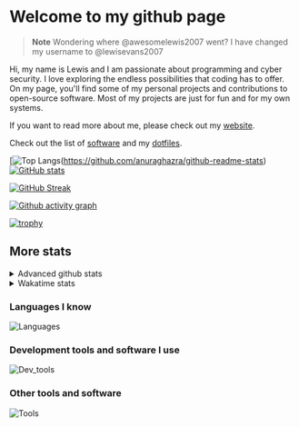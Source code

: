 # Welcome to my github page

> **Note**
> Wondering where @awesomelewis2007 went? I have changed my username to @lewisevans2007

Hi, my name is Lewis and I am passionate about programming and cyber security. I love exploring the endless possibilities that coding has to offer. On my page, you'll find some of my personal projects and contributions to open-source software. Most of my projects are just for fun and for my own systems.

If you want to read more about me, please check out my [website](https://lewisevans2007.github.io/).

Check out the list of [software](https://github.com/lewisevans2007/lewisevans2007/blob/master/software.md) and my [dotfiles](https://github.com/lewisevans2007/dotfiles).

[![Top Langs](https://github-readme-stats.vercel.app/api/top-langs/?username=lewisevans2007&hide=html,css,jupyter%20notebook&langs_count=10&layout=donut&theme=transparent&exclude_repo=GPT-code-repository,Obsidian_vault,Apple-PowerManagement,Apple-Security,CMake,qemu,swift,tcpdump,xnu)(https://github.com/anuraghazra/github-readme-stats) 
[![GitHub stats](https://github-readme-stats.vercel.app/api?username=lewisevans2007&show_icons=true&theme=transparent)](https://github.com/anuraghazra/github-readme-stats)

[![GitHub Streak](https://streak-stats.demolab.com?user=lewisevans2007&theme=transparent)](https://git.io/streak-stats)

[![Github activity graph](https://github-readme-activity-graph.vercel.app/graph?username=lewisevans2007&theme=github-compact&area=true)](https://github.com/ashutosh00710/github-readme-activity-graph)

[![trophy](https://github-profile-trophy.vercel.app/?username=lewisevans2007&theme=darkhub)](https://github.com/ryo-ma/github-profile-trophy)

## More stats
<details close>
<summary>Advanced github stats</summary>
<br>
  
![Metrics](https://raw.githubusercontent.com/lewisevans2007/lewisevans2007/master/github-metrics.svg)
  
</details>

<details close>
<summary>Wakatime stats</summary>
<br>

<!--START_SECTION:waka-->

```txt
Python           42 mins         ███████▓░░░░░░░░░░░░░░░░░   30.47 %
Java             21 mins         ████░░░░░░░░░░░░░░░░░░░░░   15.79 %
Makefile         20 mins         ███▓░░░░░░░░░░░░░░░░░░░░░   14.68 %
C                17 mins         ███▒░░░░░░░░░░░░░░░░░░░░░   12.68 %
Assembly         7 mins          █▒░░░░░░░░░░░░░░░░░░░░░░░   05.14 %
Text             6 mins          █▒░░░░░░░░░░░░░░░░░░░░░░░   04.94 %
Other            5 mins          █░░░░░░░░░░░░░░░░░░░░░░░░   04.05 %
Markdown         5 mins          █░░░░░░░░░░░░░░░░░░░░░░░░   03.81 %
YAML             3 mins          ▓░░░░░░░░░░░░░░░░░░░░░░░░   02.40 %
C++              2 mins          ▒░░░░░░░░░░░░░░░░░░░░░░░░   01.81 %
XML              1 min           ▒░░░░░░░░░░░░░░░░░░░░░░░░   01.24 %
Ezhil            1 min           ▒░░░░░░░░░░░░░░░░░░░░░░░░   00.81 %
GDScript         1 min           ▒░░░░░░░░░░░░░░░░░░░░░░░░   00.79 %
ca65 assembler   0 secs          ░░░░░░░░░░░░░░░░░░░░░░░░░   00.42 %
Git Config       0 secs          ░░░░░░░░░░░░░░░░░░░░░░░░░   00.35 %
```

<!--END_SECTION:waka-->
</details>

### Languages I know
![Languages](https://skillicons.dev/icons?i=python,cpp,cs,c,javascript,nodejs,dotnet,bash,css,html,rust)
### Development tools and software I use
![Dev_tools](https://skillicons.dev/icons?i=git,docker,github,googlecloud,vscode,visualstudio,raspberrypi,linux,powershell,replit)
### Other tools and software
![Tools](https://skillicons.dev/icons?i=blender,ps,pr,ai,xd,figma)
